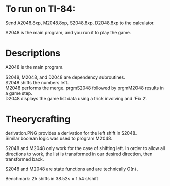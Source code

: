 # To run on TI-84:

Send A2048.8xp, M2048.8xp, S2048.8xp, D2048.8xp to the calculator.

A2048 is the main program, and you run it to play the game.

# Descriptions

A2048 is the main program.

S2048, M2048, and D2048 are dependency subroutines.\
S2048 shifts the numbers left.\
M2048 performs the merge. prgmS2048 followed by prgmM2048 results in a game step.\
D2048 displays the game list data using a trick involving and 'Fix 2'.

# Theorycrafting

derivation.PNG provides a derivation for the left shift in S2048.\
Similar boolean logic was used to program M2048.

S2048 and M2048 only work for the case of shifting left. In order to allow all directions to work, the list is transformed in our desired direction, then transformed back.

S2048 and M2048 are state functions and are technically O(n).

Benchmark: 25 shifts in 38.52s = 1.54 s/shift
